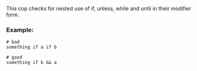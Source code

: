 This cop checks for nested use of if, unless, while and until in their
modifier form.

### Example:

    # bad
    something if a if b

    # good
    something if b && a